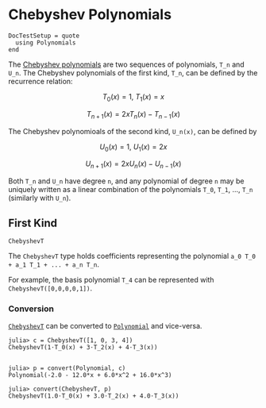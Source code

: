 # Chebyshev Polynomials

```@meta
DocTestSetup = quote
  using Polynomials
end
```


The [Chebyshev polynomials](https://en.wikipedia.org/wiki/Chebyshev_polynomials) are two sequences of polynomials, ``T_n`` and ``U_n``. The Chebyshev polynomials of the first kind, ``T_n``, can be defined by the recurrence relation:

```math
T_0(x)=1,\ T_1(x)=x
```

```math
T_{n+1}(x) = 2xT_n(x)-T_{n-1}(x)
```

The Chebyshev polynomioals of the second kind, ``U_n(x)``, can be defined by

```math
U_0(x)=1,\ U_1(x)=2x
```

```math
U_{n+1}(x) = 2xU_n(x) - U_{n-1}(x)
```


Both ``T_n`` and ``U_n`` have degree ``n``, and any polynomial of degree ``n`` may be uniquely written as a linear combination of the polynomials ``T_0``, ``T_1``, ..., ``T_n`` (similarly with ``U_n``).


## First Kind

```@docs
ChebyshevT
```

The `ChebyshevT` type holds coefficients representing the polynomial ``a_0 T_0 + a_1 T_1 + ... + a_n T_n``.

For example, the basis polynomial ``T_4`` can be represented with `ChebyshevT([0,0,0,0,1])`.


### Conversion

[`ChebyshevT`](@ref) can be converted to [`Polynomial`](@ref) and vice-versa.

```jldoctest
julia> c = ChebyshevT([1, 0, 3, 4])
ChebyshevT(1⋅T_0(x) + 3⋅T_2(x) + 4⋅T_3(x))


julia> p = convert(Polynomial, c)
Polynomial(-2.0 - 12.0*x + 6.0*x^2 + 16.0*x^3)

julia> convert(ChebyshevT, p)
ChebyshevT(1.0⋅T_0(x) + 3.0⋅T_2(x) + 4.0⋅T_3(x))
```
